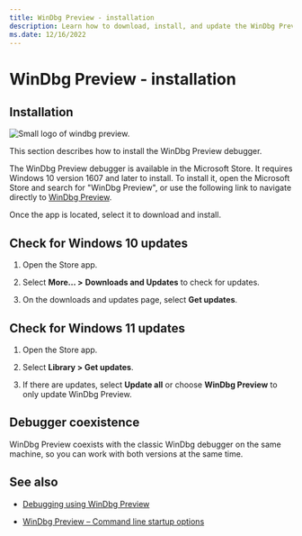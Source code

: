 ```yaml
---
title: WinDbg Preview - installation
description: Learn how to download, install, and update the WinDbg Preview debugger in Windows 10 and Windows 11.
ms.date: 12/16/2022
---
```


# WinDbg Preview - installation

## Installation

![Small logo of windbg preview.](images/windbgx-preview-logo.png)

This section describes how to install the WinDbg Preview debugger.

The WinDbg Preview debugger is available in the Microsoft Store. It requires Windows 10 version 1607 and later to install. To install it, open the Microsoft Store and search for "WinDbg Preview", or use the following link to navigate directly to [WinDbg Preview](https://www.microsoft.com/store/apps/9pgjgd53tn86).

Once the app is located, select it to download and install.

## Check for Windows 10 updates

1. Open the Store app.

2. Select **More... >**  **Downloads and Updates** to check for updates.

3. On the downloads and updates page, select **Get updates**.

## Check for Windows 11 updates

1. Open the Store app.

2. Select **Library > Get updates**.

3. If there are updates, select **Update all** or choose **WinDbg Preview** to only update WinDbg Preview.

## Debugger coexistence  

WinDbg Preview coexists with the classic WinDbg debugger on the same machine, so you can work with both versions at the same time.

## See also

- [Debugging using WinDbg Preview](debugging-using-windbg-preview.md)

- [WinDbg Preview – Command line startup options](windbg-command-line-preview.md)

